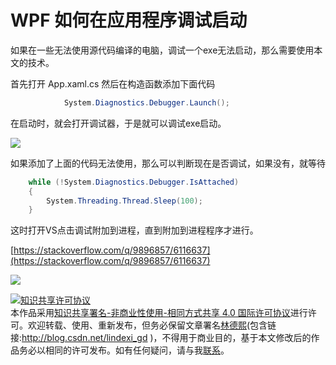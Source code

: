 
# WPF 如何在应用程序调试启动

如果在一些无法使用源代码编译的电脑，调试一个exe无法启动，那么需要使用本文的技术。

<!--more-->


<!-- CreateTime:2019/6/11 9:32:35 -->


<!-- csdn -->
<!-- 标签：WPF，VisualStudio，调试 -->

首先打开 App.xaml.cs 然后在构造函数添加下面代码

```csharp
            System.Diagnostics.Debugger.Launch();
```

在启动时，就会打开调试器，于是就可以调试exe启动。

![](http://cdn.lindexi.site/34fdad35-5dfe-a75b-2b4b-8c5e313038e2%2F20171030174351.jpg)

如果添加了上面的代码无法使用，那么可以判断现在是否调试，如果没有，就等待

```csharp
    while (!System.Diagnostics.Debugger.IsAttached)
    {
    	System.Threading.Thread.Sleep(100);
    }
```

这时打开VS点击调试附加到进程，直到附加到进程程序才进行。

[https://stackoverflow.com/q/9896857/6116637](https://stackoverflow.com/q/9896857/6116637)

![](http://cdn.lindexi.site/34fdad35-5dfe-a75b-2b4b-8c5e313038e2%2F2017117185341.jpg)





<a rel="license" href="http://creativecommons.org/licenses/by-nc-sa/4.0/"><img alt="知识共享许可协议" style="border-width:0" src="https://licensebuttons.net/l/by-nc-sa/4.0/88x31.png" /></a><br />本作品采用<a rel="license" href="http://creativecommons.org/licenses/by-nc-sa/4.0/">知识共享署名-非商业性使用-相同方式共享 4.0 国际许可协议</a>进行许可。欢迎转载、使用、重新发布，但务必保留文章署名[林德熙](http://blog.csdn.net/lindexi_gd)(包含链接:http://blog.csdn.net/lindexi_gd )，不得用于商业目的，基于本文修改后的作品务必以相同的许可发布。如有任何疑问，请与我[联系](mailto:lindexi_gd@163.com)。